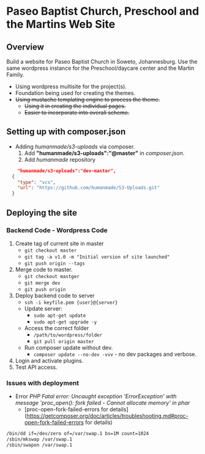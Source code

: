 # Paseo Baptist Church, Preschool and the Martins Web Site
## Overview
Build a website for Paseo Baptist Church in Soweto, Johannesburg. Use the same wordpress instance for the Preschool/daycare center and the Martin Family.

* Using wordpress multisite for the project(s).
* Foundation being used for creating the themes.
* ~~Using mustache templating engine to process the theme.~~
  * ~~Using it in creating the individual pages.~~
  * ~~Easier to incorporate into overall scheme.~~

## Setting up with composer.json
* Adding *humanmade/s3-uploads* via composer.
  1. Add **"humanmade/s3-uploads":"@master"** in *composer.json*.
  1. Add *humanmade* repository
```json
    "humanmade/s3-uploads":"dev-master",
  {
    "type": "vcs",
    "url": "https://github.com/humanmade/S3-Uploads.git"
  }
```

## Deploying the site
### Backend Code - Wordpress Code
1. Create tag of current site in master
    * `git checkout master`
    * `git tag -a v1.0 -m "Initial version of site launched"`
    * `git push origin --tags`
1. Merge code to master.
    * `git checkout mastger`
    * `git merge dev`
    * `git push origin`
1. Deploy backend code to server
    * `ssh -i keyfile.pem {user}@{server}`
    * Update server: 
        * `sudo apt-get update`
        * `sudo apt-get upgrade -y`
    * Access the correct folder
        * `/path/to/wordpress/folder`
        * `git pull origin master`
    * Run composer update without dev.
        * `composer update --no-dev -vvv` - no dev packages and verbose.
1. Login and activate plugins.
1. Test API access.

### Issues with deployment
* Error *PHP Fatal error: Uncaught exception 'ErrorException' with message 'proc_open(): fork failed - Cannot allocate memory' in phar*
    * [proc-open-fork-failed-errors for details](https://getcomposer.org/doc/articles/troubleshooting.md#proc-open-fork-failed-errors for details)
```bash
/bin/dd if=/dev/zero of=/var/swap.1 bs=1M count=1024
/sbin/mkswap /var/swap.1
/sbin/swapon /var/swap.1
```
    
